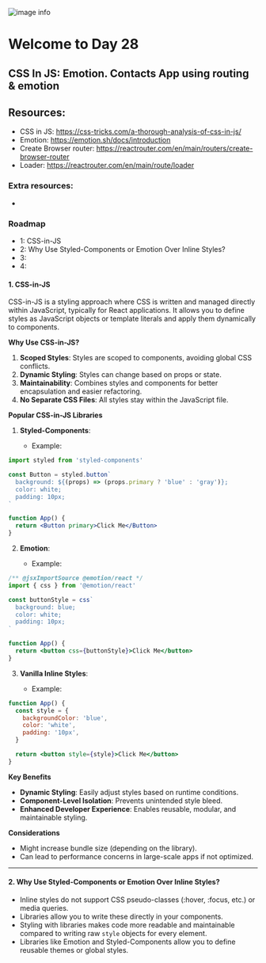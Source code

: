 ![image info](./welcome-day-28.png)

# Welcome to Day 28

## **CSS In JS: Emotion. Contacts App using routing & emotion**

## Resources:

- CSS in JS: https://css-tricks.com/a-thorough-analysis-of-css-in-js/
- Emotion: https://emotion.sh/docs/introduction
- Create Browser router: https://reactrouter.com/en/main/routers/create-browser-router
- Loader: https://reactrouter.com/en/main/route/loader

### Extra resources:

-

### Roadmap

- 1: CSS-in-JS
- 2: Why Use Styled-Components or Emotion Over Inline Styles?
- 3:
- 4:

#### 1. CSS-in-JS

CSS-in-JS is a styling approach where CSS is written and managed directly within JavaScript, typically for React applications. It allows you to define styles as JavaScript objects or template literals and apply them dynamically to components.

**Why Use CSS-in-JS?**

1. **Scoped Styles**: Styles are scoped to components, avoiding global CSS conflicts.
2. **Dynamic Styling**: Styles can change based on props or state.
3. **Maintainability**: Combines styles and components for better encapsulation and easier refactoring.
4. **No Separate CSS Files**: All styles stay within the JavaScript file.

**Popular CSS-in-JS Libraries**

1. **Styled-Components**:

   - Example:

```jsx
import styled from 'styled-components'

const Button = styled.button`
  background: ${(props) => (props.primary ? 'blue' : 'gray')};
  color: white;
  padding: 10px;
`

function App() {
  return <Button primary>Click Me</Button>
}
```

2. **Emotion**:

   - Example:

```jsx
/** @jsxImportSource @emotion/react */
import { css } from '@emotion/react'

const buttonStyle = css`
  background: blue;
  color: white;
  padding: 10px;
`

function App() {
  return <button css={buttonStyle}>Click Me</button>
}
```

3. **Vanilla Inline Styles**:

   - Example:

```jsx
function App() {
  const style = {
    backgroundColor: 'blue',
    color: 'white',
    padding: '10px',
  }

  return <button style={style}>Click Me</button>
}
```

**Key Benefits**

- **Dynamic Styling**: Easily adjust styles based on runtime conditions.
- **Component-Level Isolation**: Prevents unintended style bleed.
- **Enhanced Developer Experience**: Enables reusable, modular, and maintainable styling.

**Considerations**

- Might increase bundle size (depending on the library).
- Can lead to performance concerns in large-scale apps if not optimized.

---

#### 2. Why Use Styled-Components or Emotion Over Inline Styles?

- Inline styles do not support CSS pseudo-classes (:hover, :focus, etc.) or media queries.
- Libraries allow you to write these directly in your components.
- Styling with libraries makes code more readable and maintainable compared to writing raw `style` objects for every element.
- Libraries like Emotion and Styled-Components allow you to define reusable themes or global styles.
